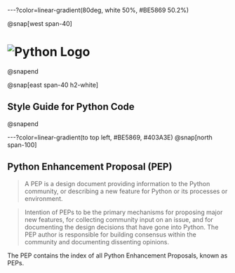 ---?color=linear-gradient(80deg, white 50%, #BE5869 50.2%)

@snap[west span-40]
# ![Python Logo](https://upload.wikimedia.org/wikipedia/commons/thumb/0/0a/Python.svg/768px-Python.svg.png)
@snapend

@snap[east span-40 h2-white]
## Style Guide for Python Code
@snapend

<!--- Slide 2 -->

---?color=linear-gradient(to top left, #BE5869, #403A3E)
@snap[north span-100]

## Python Enhancement Proposal (PEP)

> A PEP is a design document providing information to the Python community, or describing a new feature for Python or its processes or environment. 

> Intention of PEPs to be the primary mechanisms for proposing major new features, for collecting community input on an issue, and for documenting the design decisions that have gone into Python. The PEP author is responsible for building consensus within the community and documenting dissenting opinions.

The PEP contains the index of all Python Enhancement Proposals, known as PEPs.
